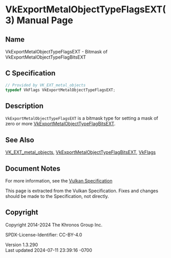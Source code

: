 # VkExportMetalObjectTypeFlagsEXT(3) Manual Page

## Name

VkExportMetalObjectTypeFlagsEXT - Bitmask of
VkExportMetalObjectTypeFlagBitsEXT



## <a href="#_c_specification" class="anchor"></a>C Specification

``` c
// Provided by VK_EXT_metal_objects
typedef VkFlags VkExportMetalObjectTypeFlagsEXT;
```

## <a href="#_description" class="anchor"></a>Description

`VkExportMetalObjectTypeFlagsEXT` is a bitmask type for setting a mask
of zero or more
[VkExportMetalObjectTypeFlagBitsEXT](https://registry.khronos.org/vulkan/specs/1.3-extensions/man/html/VkExportMetalObjectTypeFlagBitsEXT.html).

## <a href="#_see_also" class="anchor"></a>See Also

[VK_EXT_metal_objects](https://registry.khronos.org/vulkan/specs/1.3-extensions/man/html/VK_EXT_metal_objects.html),
[VkExportMetalObjectTypeFlagBitsEXT](https://registry.khronos.org/vulkan/specs/1.3-extensions/man/html/VkExportMetalObjectTypeFlagBitsEXT.html),
[VkFlags](https://registry.khronos.org/vulkan/specs/1.3-extensions/man/html/VkFlags.html)

## <a href="#_document_notes" class="anchor"></a>Document Notes

For more information, see the <a
href="https://registry.khronos.org/vulkan/specs/1.3-extensions/html/vkspec.html#VkExportMetalObjectTypeFlagsEXT"
target="_blank" rel="noopener">Vulkan Specification</a>

This page is extracted from the Vulkan Specification. Fixes and changes
should be made to the Specification, not directly.

## <a href="#_copyright" class="anchor"></a>Copyright

Copyright 2014-2024 The Khronos Group Inc.

SPDX-License-Identifier: CC-BY-4.0

Version 1.3.290  
Last updated 2024-07-11 23:39:16 -0700
